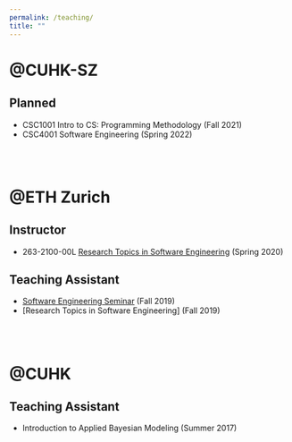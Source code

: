 ```yaml
---
permalink: /teaching/
title: ""
---
```


# @CUHK-SZ

<!-- ## Current -->

## Planned
- CSC1001 Intro to CS: Programming Methodology (Fall 2021)
- CSC4001 Software Engineering (Spring 2022)

<!-- ## Past -->

<br/><br/>

# @ETH Zurich
## Instructor
- 263-2100-00L [Research Topics in Software Engineering](https://people.inf.ethz.ch/suz/teaching/263-2100-s20.html) (Spring 2020)

## Teaching Assistant
- [Software Engineering Seminar](http://lec.inf.ethz.ch/seminars/2019/ses/) (Fall 2019)
- [Research Topics in Software Engineering] (Fall 2019)

<br/><br/>

# @CUHK
## Teaching Assistant
- Introduction to Applied Bayesian Modeling (Summer 2017)

